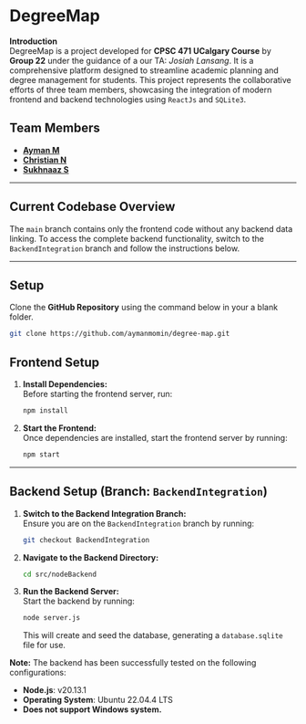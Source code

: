 # DegreeMap  

**Introduction**  
DegreeMap is a project developed for **CPSC 471 UCalgary Course** by **Group 22** under the guidance of a our TA: *Josiah Lansang*. It is a comprehensive platform designed to streamline academic planning and degree management for students. This project represents the collaborative efforts of three team members, showcasing the integration of modern frontend and backend technologies using `ReactJs` and `SQLite3`.

## Team Members  

- **[Ayman M](https://github.com/aymanmomin)**
- **[Christian N](https://github.com/sukh-lgtm)**
- **[Sukhnaaz S](https://github.com/ChristianN517)**



---

## Current Codebase Overview  
The `main` branch contains only the frontend code without any backend data linking. To access the complete backend functionality, switch to the `BackendIntegration` branch and follow the instructions below. 

---

## Setup

Clone the **GitHub Repository** using the command below in your a blank folder.

```bash
git clone https://github.com/aymanmomin/degree-map.git
```


## Frontend Setup  
1. **Install Dependencies:**  
   Before starting the frontend server, run:  
   ```bash
   npm install
   ```  

2. **Start the Frontend:**  
   Once dependencies are installed, start the frontend server by running:  
   ```bash
   npm start
   ```

---

## Backend Setup (Branch: `BackendIntegration`)  
1. **Switch to the Backend Integration Branch:**  
   Ensure you are on the `BackendIntegration` branch by running:  
   ```bash
   git checkout BackendIntegration
   ```  

2. **Navigate to the Backend Directory:**  
   ```bash
   cd src/nodeBackend
   ```  

3. **Run the Backend Server:**  
   Start the backend by running:  
   ```bash
   node server.js
   ```  
   This will create and seed the database, generating a `database.sqlite` file for use.  

**Note:** The backend has been successfully tested on the following configurations:  
- **Node.js**: v20.13.1  
- **Operating System**: Ubuntu 22.04.4 LTS
- **Does not support Windows system.**
